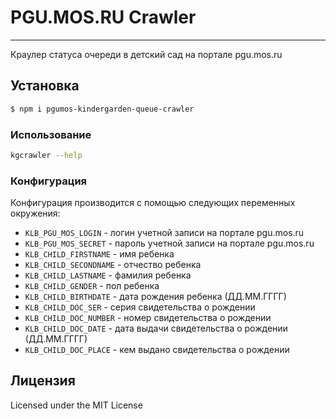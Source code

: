 # PGU.MOS.RU Crawler
------------
Краулер статуса очереди в детский сад на портале pgu.mos.ru

## Установка 

```bash
$ npm i pgumos-kindergarden-queue-crawler
```

### Использование

```bash
kgcrawler --help
```

### Конфигурация

Конфигурация производится с помощью следующих переменных окружения:

* `KLB_PGU_MOS_LOGIN` - логин учетной записи на портале pgu.mos.ru
* `KLB_PGU_MOS_SECRET` - пароль учетной записи на портале pgu.mos.ru
* `KLB_CHILD_FIRSTNAME` - имя ребенка
* `KLB_CHILD_SECONDNAME` - отчество ребенка
* `KLB_CHILD_LASTNAME` - фамилия ребенка
* `KLB_CHILD_GENDER` - пол ребенка
* `KLB_CHILD_BIRTHDATE` - дата рождения ребенка (ДД.ММ.ГГГГ)
* `KLB_CHILD_DOC_SER` - серия свидетельства о рождении
* `KLB_CHILD_DOC_NUMBER` - номер свидетельства о рождении
* `KLB_CHILD_DOC_DATE` - дата выдачи свидетельства о рождении (ДД.ММ.ГГГГ)
* `KLB_CHILD_DOC_PLACE` - кем выдано свидетельства о рождении

## Лицензия 

Licensed under the MIT License
